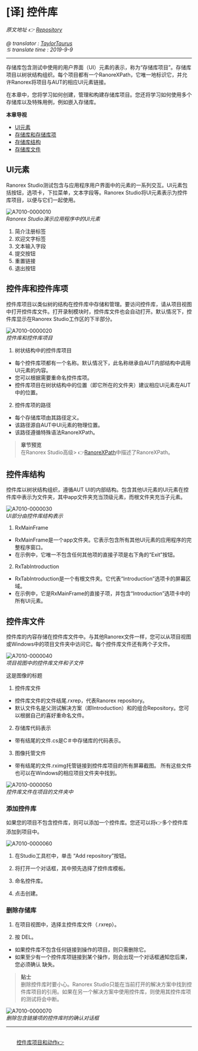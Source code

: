 # [译] 控件库

*原文地址 👉 [Repository][0]*

*@ translator : [TaylorTaurus](https://github.com/taylortaurus)*    
*♋ translate time : 2019-9-9*    


---
存储库包含测试中使用的用户界面（UI）元素的表示，称为“存储库项目”。存储库项目以树状结构组织。每个项目都有一个RanoreXPath，它唯一地标识它，并允许Ranorex将项目与AUT的相应UI元素链接。

在本章中，您将学习如何创建，管理和构建存储库项目。您还将学习如何使用多个存储库以及特殊用例，例如嵌入存储库。

**本章导视**
- [UI元素](#UI元素)
- [存储库和存储库项](#存储库和存储库项)
- [存储库结构](#存储库结构)
- [存储库文件](#存储库文件)

## **UI元素**
Ranorex Studio测试包含与应用程序用户界面中的元素的一系列交互。UI元素包括按钮，选项卡，下拉菜单，文本字段等。Ranorex Studio将UI元素表示为控件库项目，以便与它们一起使用。

![A7010-0000010](https://gitee.com/taylortaurus/RX_UserGuide_GitBook_Picbed/raw/master/Repository/A7010-0000010.png)       
*Ranorex Studio演示应用程序中的UI元素*

1. 简介注册标签
2. 欢迎文字标签 
3. 文本输入字段
4. 提交按钮
5. 重置链接
6. 退出按钮


## **控件库和控件库项**
控件库项目以类似树的结构在控件库中存储和管理。要访问控件库，请从项目视图中打开控件库文件。打开录制模块时，控件库文件也会自动打开。默认情况下，控件库显示在Ranorex Studio工作区的下半部分。

![A7010-0000020](https://gitee.com/taylortaurus/RX_UserGuide_GitBook_Picbed/raw/master/Repository/A7010-0000020.png)   
*控件库和控件库项目*

1. 树状结构中的控件库项目

- 每个控件库项都有一个名称。默认情况下，此名称继承自AUT内部结构中调用UI元素的内容。
- 您可以根据需要重命名控件库项。
- 控件库项目在树状结构中的位置（即它所在的文件夹）建议相应UI元素在AUT中的位置。


2. 控件库项的路径

- 每个存储库项由其路径定义。
- 该路径源自AUT中UI元素的物理位置。
- 该路径遵循特殊语法RanoreXPath。


>**章节预览**   
在Ranorex Studio高级> 👉[RanoreXPath][1]中描述了RanoreXPath。

## **控件库结构**
控件库以树状结构组织，遵循AUT UI的内部结构。包含其他UI元素的UI元素在控件库中表示为文件夹，其中app文件夹充当顶级元素，而根文件夹充当子元素。

![A7010-0000030](https://gitee.com/taylortaurus/RX_UserGuide_GitBook_Picbed/raw/master/Repository/A7010-0000030.png)     
*UI部分由控件库结构表示*

1. RxMainFrame
- RxMainFrame是一个app文件夹。它表示包含所有其他UI元素的应用程序的完整程序窗口。
- 在示例中，它唯一不包含任何其他项的直接子项是右下角的“Exit”按钮。
2. RxTabIntroduction
- RxTabIntroduction是一个有根文件夹。它代表“Introduction”选项卡的屏幕区域。
- 在示例中，它是RxMainFrame的直接子项，并包含“Introduction”选项卡中的所有UI元素。


## **控件库文件**
控件库的内容存储在控件库文件中。与其他Ranorex文件一样，您可以从项目视图或Windows中的项目文件夹中访问它。每个控件库文件还有两个子文件。

![A7010-0000040](https://gitee.com/taylortaurus/RX_UserGuide_GitBook_Picbed/raw/master/Repository/A7010-0000040.png)     
*项目视图中的控件库文件和子文件*

这是图像的标题

1. 控件库文件
- 控件库文件的文件结尾.rxrep，代表Ranorex repository。
- 默认文件名是父测试解决方案（即Introduction）和的组合Repository。您可以根据自己的喜好重命名文件。


2. 存储库代码表示
- 带有结尾的文件.cs是C＃中存储库的代码表示。


3. 图像托管文件

- 带有结尾的文件.rximg托管链接到控件库项目的所有屏幕截图。
所有这些文件也可以在Windows的相应项目文件夹中找到。

![A7010-0000050](https://gitee.com/taylortaurus/RX_UserGuide_GitBook_Picbed/raw/master/Repository/A7010-0000050.png)       
*控件库文件在项目的文件夹中*

### **添加控件库**
如果您的项目不包含控件库，则可以添加一个控件库。您还可以将👉多个控件库添加到项目中。

![A7010-0000060](https://gitee.com/taylortaurus/RX_UserGuide_GitBook_Picbed/raw/master/Repository/A7010-0000060.png)

1. 在Studio工具栏中，单击 “Add repository”按钮。

2. 将打开一个对话框，其中预先选择了控件库模板。

3. 命名控件库。

4. 点击创建。



### **删除存储库**
1. 在项目视图中，选择主控件库文件（.rxrep）。

2. 按 DEL。

- 如果控件库不包含任何链接到操作的项目，则只需删除它。
- 如果至少有一个控件库项链接到某个操作，则会出现一个对话框通知您后果，您必须确认 缺失。


>**贴士**        
删除控件库时要小心。Ranorex Studio只能在当前打开的解决方案中找到控件库项目的引用。如果在另一个解决方案中使用控件库，则使用其控件库项的测试将会中断。

![A7010-0000070](https://gitee.com/taylortaurus/RX_UserGuide_GitBook_Picbed/raw/master/Repository/A7010-0000070.png)           
*删除包含链接项的控件库时的确认对话框*


 ---
 &emsp;&emsp;&emsp;&emsp;&emsp;&emsp;&emsp;&emsp;&emsp;&emsp;&emsp;&emsp;&emsp;&emsp;&emsp;&emsp;&emsp;&emsp;&emsp;&emsp;&emsp;&emsp;&emsp;&emsp;&emsp;&emsp;&emsp;&emsp;&emsp;&emsp;&emsp;&emsp;&emsp;&emsp;&emsp;&emsp;&emsp;&emsp;[控件库项目和动作👉][2]


[0]: https://www.ranorex.com/help/latest/ranorex-studio-fundamentals/repository/introduction/
[1]:.\ranorex-studio-advanced\ranorexpath\introduction.html
[2]:.\repository-items-actions.html

